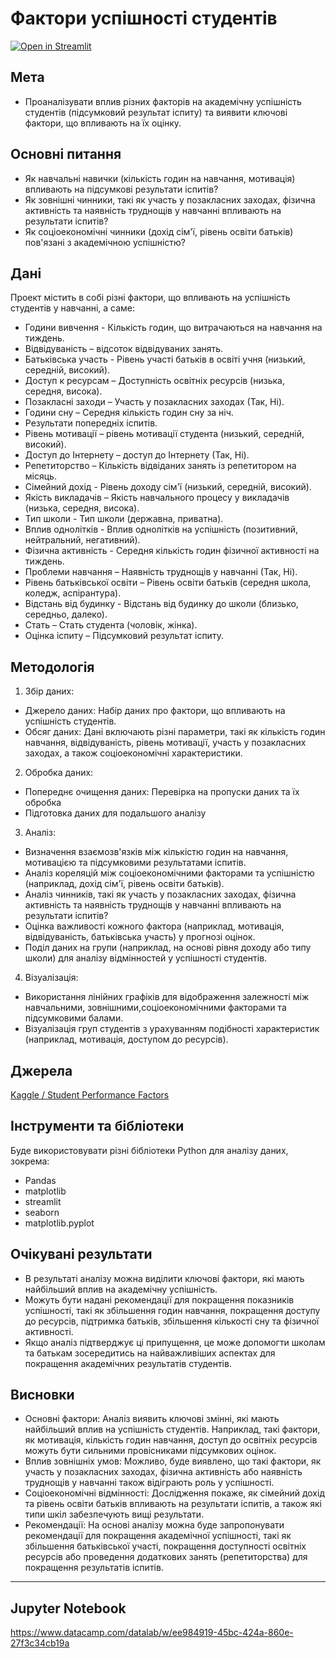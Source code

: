 # Фактори успішності студентів
[![Open in Streamlit](https://static.streamlit.io/badges/streamlit_badge_black_white.svg)](https://student-performance-factors.streamlit.app/)

## Мета

- Проаналізувати вплив різних факторів на академічну успішність студентів (підсумковий результат іспиту) та виявити ключові фактори, що впливають на їх оцінку.

## Основні питання

- Як навчальні навички (кількість годин на навчання, мотивація) впливають на підсумкові результати іспитів?
- Як зовнішні чинники, такі як участь у позакласних заходах, фізична активність та наявність труднощів у навчанні впливають на результати іспитів?
- Як соціоекономічні чинники (дохід сім'ї, рівень освіти батьків) пов'язані з академічною успішністю?

## Дані

Проект містить в собі різні фактори, що впливають на успішність студентів у навчанні, а саме:

- Години вивчення - Кількість годин, що витрачаються на навчання на тиждень.
- Відвідуваність – відсоток відвідуваних занять.
- Батьківська участь - Рівень участі батьків в освіті учня (низький, середній, високий).
- Доступ к ресурсам – Доступність освітніх ресурсів (низька, середня, висока).
- Позакласні заходи – Участь у позакласних заходах (Так, Ні).
- Години сну – Середня кількість годин сну за ніч.
- Результати попередніх іспитів.
- Рівень мотивації – рівень мотивації студента (низький, середній, високий).
- Доступ до Інтернету – доступ до Інтернету (Так, Ні).
- Репетиторство – Кількість відвіданих занять із репетитором на місяць.
- Сімейний дохід - Рівень доходу сім'ї (низький, середній, високий).
- Якість викладачів – Якість навчального процесу у викладачів (низька, середня, висока).
- Тип школи - Тип школи (державна, приватна).
- Вплив однолітків - Вплив однолітків на успішність (позитивний, нейтральний, негативний).
- Фізична активність - Середня кількість годин фізичної активності на тиждень.
- Проблеми навчання – Наявність труднощів у навчанні (Так, Ні).
- Рівень батьківської освіти – Рівень освіти батьків (середня школа, коледж, аспірантура).
- Відстань від будинку - Відстань від будинку до школи (близько, середньо, далеко).
- Стать – Стать студента (чоловік, жінка).
- Оцінка іспиту – Підсумковий результат іспиту.

## Методологія

1. Збір даних:
- Джерело даних: Набір даних про фактори, що впливають на успішність студентів.
- Обсяг даних: Дані включають різні параметри, такі як кількість годин навчання, відвідуваність, рівень мотивації, участь у позакласних заходах, а також соціоекономічні характеристики.

2. Обробка даних:
- Попереднє очищення даних: Перевірка на пропуски даних та їх обробка
- Підготовка даних для подальшого аналізу

3. Аналіз:
- Визначення взаємозв'язків між кількістю годин на навчання, мотивацією та підсумковими результатами іспитів.
- Аналіз кореляцій між соціоекономічними факторами та успішністю (наприклад, дохід сім'ї, рівень освіти батьків).
- Аналіз чинників, такі як участь у позакласних заходах, фізична активність та наявність труднощів у навчанні впливають на результати іспитів?
- Оцінка важливості кожного фактора (наприклад, мотивація, відвідуваність, батьківська участь) у прогнозі оцінок.
- Поділ даних на групи (наприклад, на основі рівня доходу або типу школи) для аналізу відмінностей у успішності студентів.

4. Візуалізація:
- Використання лінійних графіків для відображення залежності між навчальними, зовнішними,соціоекономічними факторами та підсумковими балами.
- Візуалізація груп студентів з урахуванням подібності характеристик (наприклад, мотивація, доступом до ресурсів).

## Джерела

[Kaggle / Student Performance Factors](https://www.kaggle.com/datasets/lainguyn123/student-performance-factors/data)

## Інструменти та бібліотеки

Буде використовувати різні бібліотеки Python для аналізу даних, зокрема:
- Pandas
- matplotlib
- streamlit
- seaborn
- matplotlib.pyplot

## Очікувані результати

- В результаті аналізу можна виділити ключові фактори, які мають найбільший вплив на академічну успішність.
- Можуть бути надані рекомендації для покращення показників успішності, такі як збільшення годин навчання, покращення доступу до ресурсів, підтримка батьків, збільшення кількості сну та фізичної активності.
- Якщо аналіз підтверджує ці припущення, це може допомогти школам та батькам зосередитись на найважливіших аспектах для покращення академічних результатів студентів.

## Висновки

- Основні фактори: Аналіз виявить ключові змінні, які мають найбільший вплив на успішність студентів. Наприклад, такі фактори, як мотивація, кількість годин навчання, доступ до освітніх ресурсів можуть бути сильними провісниками підсумкових оцінок.
- Вплив зовнішніх умов: Можливо, буде виявлено, що такі фактори, як участь у позакласних заходах, фізична активність або наявність труднощів у навчанні також відіграють роль у успішності.
- Соціоекономічні відмінності: Дослідження покаже, як сімейний дохід та рівень освіти батьків впливають на результати іспитів, а також які типи шкіл забезпечують вищі результати.
- Рекомендації: На основі аналізу можна буде запропонувати рекомендації для покращення академічної успішності, такі як збільшення батьківської участі, покращення доступності освітніх ресурсів або проведення додаткових занять (репетиторства) для покращення результатів іспитів.

---
## Jupyter Notebook
https://www.datacamp.com/datalab/w/ee984919-45bc-424a-860e-27f3c34cb19a
